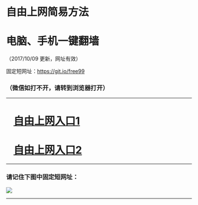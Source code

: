 ﻿# 自由上网简易方法

# 电脑、手机一键翻墙

（2017/10/09 更新，网址有效）

固定短网址：https://git.io/free99

### （微信如打不开，请转到浏览器打开）


***





# &nbsp;&nbsp; <a href="http://ft1318531790.fwq-tz-1001.info/fwqtz01.html?t=100900126768 " target="_blank">自由上网入口1</a>
# &nbsp;&nbsp; <a href="http://ft2869817137.fwq-tz-1002.info/fwqtz02.html?t=10090011827 " target="_blank">自由上网入口2</a>
***

### 请记住下图中固定短网址：

<img src="https://s3-us-west-2.amazonaws.com/fwq-1001/yjfq-20170905okok.png" /> 


***

